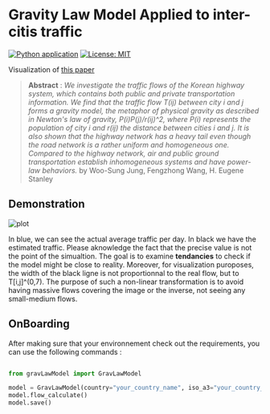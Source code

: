 # Gravity Law Model Applied to inter-citis traffic

[![Python application](https://github.com/iSab01/gravlaw-model/actions/workflows/python-app.yml/badge.svg)](https://github.com/iSab01/gravlaw-model/actions/workflows/python-app.yml)
[![License: MIT](https://img.shields.io/badge/License-MIT-yellow.svg)](https://opensource.org/licenses/MIT)

Visualization of [this paper](https://arxiv.org/abs/0710.1274)

>**Abstract** : 
*We investigate the traffic flows of the Korean highway system, which contains both public and private transportation information. We find that the traffic flow T(ij) between city i and j forms a gravity model, the metaphor of physical gravity as described in Newton's law of gravity, P(i)P(j)/r(ij)^2, where P(i) represents the population of city i and r(ij) the distance between cities i and j. It is also shown that the highway network has a heavy tail even though the road network is a rather uniform and homogeneous one. Compared to the highway network, air and public ground transportation establish inhomogeneous systems and have power-law behaviors.* by Woo-Sung Jung, Fengzhong Wang, H. Eugene Stanley


## Demonstration

![plot](https://github.com/iSab01/gravlaw-model/blob/master/ressources/GravLawModel_France.png)

In blue, we can see the actual average traffic per day. In black we have the estimated traffic. Please aknowledge the fact that the precise value is not the point of the simualtion. The goal is to examine **tendancies** to check if the model might be close to reality. Moreover, for visualization puroposes, the width of the black ligne is not proportionnal to the real flow, but to T[i,j]^(0,7). The purpose of such a non-linear transformation is to avoid having massive flows covering the image or the inverse, not seeing any small-medium flows.

## OnBoarding

After making sure that your environnement check out the requirements, you can use the following commands :

```python

from gravLawModel import GravLawModel

model = GravLawModel(country="your_country_name", iso_a3="your_country_isoa3_code")
model.flow_calculate()
model.save()

```
